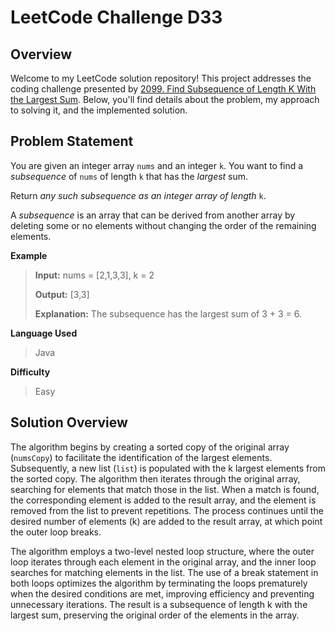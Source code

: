 
# LeetCode Challenge D33

## Overview

Welcome to my LeetCode solution repository! This project addresses the coding challenge presented by [2099. Find Subsequence of Length K With the Largest Sum](https://leetcode.com/problems/find-subsequence-of-length-k-with-the-largest-sum/). Below, you'll find details about the problem, my approach to solving it, and the implemented solution.

## Problem Statement
You are given an integer array  `nums`  and an integer  `k`. You want to find a  *subsequence* of  `nums`  of length  `k`  that has the  *largest*  sum.

Return  _*any*  such subsequence as an integer array of length_ `k`.

A  *subsequence*  is an array that can be derived from another array by deleting some or no elements without changing the order of the remaining elements.

**Example**

> **Input:** nums = [2,1,3,3], k = 2
> 
>**Output:** [3,3]
> 
>**Explanation:** The subsequence has the largest sum of 3 + 3 = 6.

**Language Used**
> Java

**Difficulty**
> Easy

## Solution Overview
The algorithm begins by creating a sorted copy of the original array (`numsCopy`) to facilitate the identification of the largest elements. Subsequently, a new list (`list`) is populated with the k largest elements from the sorted copy. The algorithm then iterates through the original array, searching for elements that match those in the list. When a match is found, the corresponding element is added to the result array, and the element is removed from the list to prevent repetitions. The process continues until the desired number of elements (k) are added to the result array, at which point the outer loop breaks.

The algorithm employs a two-level nested loop structure, where the outer loop iterates through each element in the original array, and the inner loop searches for matching elements in the list. The use of a break statement in both loops optimizes the algorithm by terminating the loops prematurely when the desired conditions are met, improving efficiency and preventing unnecessary iterations. The result is a subsequence of length k with the largest sum, preserving the original order of the elements in the array.
